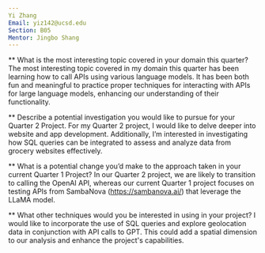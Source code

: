 ```yaml
---
Yi Zhang
Email: yiz142@ucsd.edu
Section: B05
Mentor: Jingbo Shang
---
```


** What is the most interesting topic covered in your domain this quarter?
The most interesting topic covered in my domain this quarter has been learning how to call APIs using various language models. It has been both fun and meaningful to practice proper techniques for interacting with APIs for large language models, enhancing our understanding of their functionality.

** Describe a potential investigation you would like to pursue for your Quarter 2 Project.
For my Quarter 2 project, I would like to delve deeper into website and app development. Additionally, I’m interested in investigating how SQL queries can be integrated to assess and analyze data from grocery websites effectively.

** What is a potential change you’d make to the approach taken in your current Quarter 1 Project?
In our Quarter 2 project, we are likely to transition to calling the OpenAI API, whereas our current Quarter 1 project focuses on testing APIs from SambaNova (https://sambanova.ai/) that leverage the LLaMA model.

** What other techniques would you be interested in using in your project?
I would like to incorporate the use of SQL queries and explore geolocation data in conjunction with API calls to GPT. This could add a spatial dimension to our analysis and enhance the project's capabilities.
